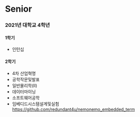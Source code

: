 # Senior
### 2021년 대학교 4학년

#### 1학기
- 인턴십

#### 2학기
- 4차 산업혁명
- 공학작문및발표
- 일반물리학(II)
- 데이터마이닝
- 소프트웨어공학
- 임베디드시스템설계및실험 https://github.com/redundant4u/nemonemo_embedded_term
